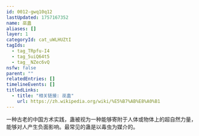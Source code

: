```yaml
---
id: 0012-gwq10q12
lastUpdated: 1757167352
name: 巫蛊
aliases: []
layer: 1
categoryId: cat_uWLHUZtI
tagIds:
  - tag_TRpfu-I4
  - tag_5uiQ64t5
  - tag__NZec6vQ
nsfw: false
parent: ""
relatedEntries: []
timelineEvents: []
titledLinks:
  - title: "相关链接: 巫蛊"
    url: https://zh.wikipedia.org/wiki/%E5%B7%AB%E8%A0%B1
---
```


一种古老的中国方术实践，蛊被视为一种能够寄附于人体或物体上的超自然力量，能够对人产生负面影响。最常见的蛊是以毒虫为媒介的。